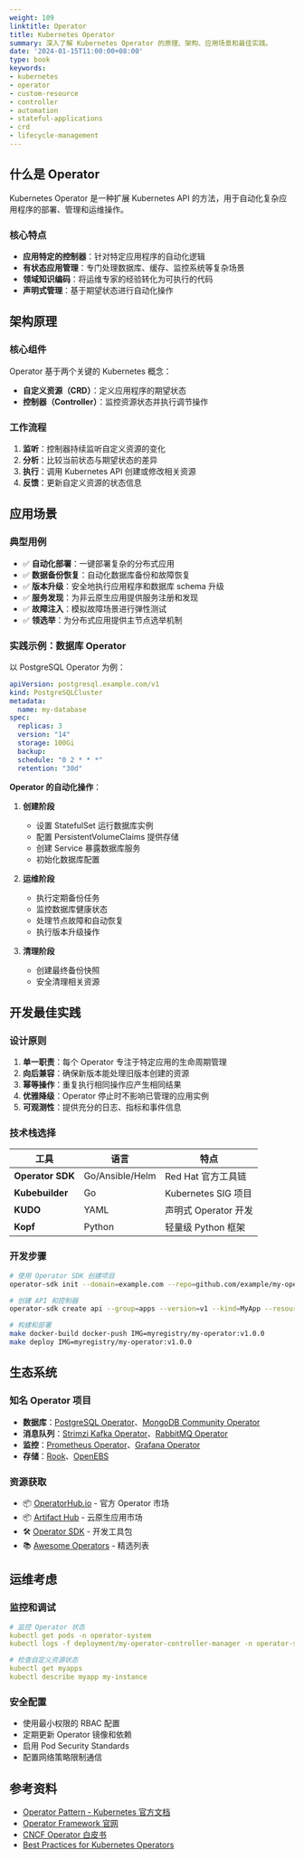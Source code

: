 ```yaml
---
weight: 109
linktitle: Operator
title: Kubernetes Operator
summary: 深入了解 Kubernetes Operator 的原理、架构、应用场景和最佳实践。
date: '2024-01-15T11:00:00+08:00'
type: book
keywords:
- kubernetes
- operator
- custom-resource
- controller
- automation
- stateful-applications
- crd
- lifecycle-management
---
```


## 什么是 Operator

Kubernetes Operator 是一种扩展 Kubernetes API 的方法，用于自动化复杂应用程序的部署、管理和运维操作。

### 核心特点

- **应用特定的控制器**：针对特定应用程序的自动化逻辑
- **有状态应用管理**：专门处理数据库、缓存、监控系统等复杂场景
- **领域知识编码**：将运维专家的经验转化为可执行的代码
- **声明式管理**：基于期望状态进行自动化操作

## 架构原理

### 核心组件

Operator 基于两个关键的 Kubernetes 概念：

- **自定义资源（CRD）**：定义应用程序的期望状态
- **控制器（Controller）**：监控资源状态并执行调节操作

### 工作流程

1. **监听**：控制器持续监听自定义资源的变化
2. **分析**：比较当前状态与期望状态的差异
3. **执行**：调用 Kubernetes API 创建或修改相关资源
4. **反馈**：更新自定义资源的状态信息

## 应用场景

### 典型用例

- ✅ **自动化部署**：一键部署复杂的分布式应用
- ✅ **数据备份恢复**：自动化数据库备份和故障恢复
- ✅ **版本升级**：安全地执行应用程序和数据库 schema 升级
- ✅ **服务发现**：为非云原生应用提供服务注册和发现
- ✅ **故障注入**：模拟故障场景进行弹性测试
- ✅ **领选举**：为分布式应用提供主节点选举机制

### 实践示例：数据库 Operator

以 PostgreSQL Operator 为例：

```yaml
apiVersion: postgresql.example.com/v1
kind: PostgreSQLCluster
metadata:
  name: my-database
spec:
  replicas: 3
  version: "14"
  storage: 100Gi
  backup:
  schedule: "0 2 * * *"
  retention: "30d"
```

**Operator 的自动化操作**：

1. **创建阶段**
   - 设置 StatefulSet 运行数据库实例
   - 配置 PersistentVolumeClaims 提供存储
   - 创建 Service 暴露数据库服务
   - 初始化数据库配置

2. **运维阶段**
   - 执行定期备份任务
   - 监控数据库健康状态
   - 处理节点故障和自动恢复
   - 执行版本升级操作

3. **清理阶段**
   - 创建最终备份快照
   - 安全清理相关资源

## 开发最佳实践

### 设计原则

1. **单一职责**：每个 Operator 专注于特定应用的生命周期管理
2. **向后兼容**：确保新版本能处理旧版本创建的资源
3. **幂等操作**：重复执行相同操作应产生相同结果
4. **优雅降级**：Operator 停止时不影响已管理的应用实例
5. **可观测性**：提供充分的日志、指标和事件信息

### 技术栈选择

| 工具 | 语言 | 特点 |
|------|------|------|
| **Operator SDK** | Go/Ansible/Helm | Red Hat 官方工具链 |
| **Kubebuilder** | Go | Kubernetes SIG 项目 |
| **KUDO** | YAML | 声明式 Operator 开发 |
| **Kopf** | Python | 轻量级 Python 框架 |

### 开发步骤

```bash
# 使用 Operator SDK 创建项目
operator-sdk init --domain=example.com --repo=github.com/example/my-operator

# 创建 API 和控制器
operator-sdk create api --group=apps --version=v1 --kind=MyApp --resource --controller

# 构建和部署
make docker-build docker-push IMG=myregistry/my-operator:v1.0.0
make deploy IMG=myregistry/my-operator:v1.0.0
```

## 生态系统

### 知名 Operator 项目

- **数据库**：[PostgreSQL Operator](https://github.com/zalando/postgres-operator)、[MongoDB Community Operator](https://github.com/mongodb/mongodb-kubernetes-operator)
- **消息队列**：[Strimzi Kafka Operator](https://strimzi.io/)、[RabbitMQ Operator](https://github.com/rabbitmq/cluster-operator)
- **监控**：[Prometheus Operator](https://github.com/prometheus-operator/prometheus-operator)、[Grafana Operator](https://github.com/grafana-operator/grafana-operator)
- **存储**：[Rook](https://rook.io/)、[OpenEBS](https://openebs.io/)

### 资源获取

- 📦 [OperatorHub.io](https://operatorhub.io/) - 官方 Operator 市场
- 📦 [Artifact Hub](https://artifacthub.io/) - 云原生应用市场
- 🛠️ [Operator SDK](https://sdk.operatorframework.io/) - 开发工具包
- 📚 [Awesome Operators](https://github.com/operator-framework/awesome-operators) - 精选列表

## 运维考虑

### 监控和调试

```yaml
# 监控 Operator 状态
kubectl get pods -n operator-system
kubectl logs -f deployment/my-operator-controller-manager -n operator-system

# 检查自定义资源状态
kubectl get myapps
kubectl describe myapp my-instance
```

### 安全配置

- 使用最小权限的 RBAC 配置
- 定期更新 Operator 镜像和依赖
- 启用 Pod Security Standards
- 配置网络策略限制通信

## 参考资料

- [Operator Pattern - Kubernetes 官方文档](https://kubernetes.io/docs/concepts/extend-kubernetes/operator/)
- [Operator Framework 官网](https://operatorframework.io/)
- [CNCF Operator 白皮书](https://github.com/cncf/tag-app-delivery/blob/main/operator-wg/whitepaper/Operator-WhitePaper_v1-0.md)
- [Best Practices for Kubernetes Operators](https://cloud.redhat.com/blog/best-practices-for-kubernetes-operators)

